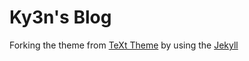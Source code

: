 # Ky3n's Blog 
Forking the theme from [TeXt Theme](https://kitian616.github.io/jekyll-TeXt-theme/) by using the [Jekyll](https://jekyllrb.com/) 